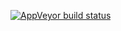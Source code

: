 [![AppVeyor build status](https://ci.appveyor.com/api/projects/status/5rl7g76j1ft0kpyh?svg=true)](https://ci.appveyor.com/project/Sviatoslav/serialization) 

